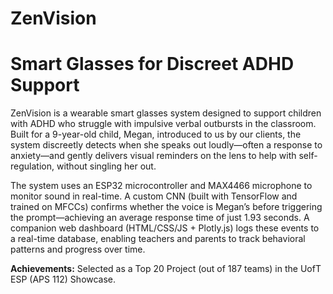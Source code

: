 # ZenVision

# Smart Glasses for Discreet ADHD Support

ZenVision is a wearable smart glasses system designed to support children with ADHD who struggle with impulsive verbal outbursts in the classroom. Built for a 9-year-old child, Megan, introduced to us by our clients, the system discreetly detects when she speaks out loudly—often a response to anxiety—and gently delivers visual reminders on the lens to help with self-regulation, without singling her out.

The system uses an ESP32 microcontroller and MAX4466 microphone to monitor sound in real-time. A custom CNN (built with TensorFlow and trained on MFCCs) confirms whether the voice is Megan’s before triggering the prompt—achieving an average response time of just 1.93 seconds. A companion web dashboard (HTML/CSS/JS + Plotly.js) logs these events to a real-time database, enabling teachers and parents to track behavioral patterns and progress over time.

**Achievements:** 
Selected as a Top 20 Project (out of 187 teams) in the UofT ESP (APS 112) Showcase.
